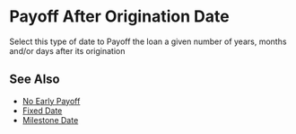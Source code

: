# Payoff After Origination Date

Select this type of date to Payoff the loan a given number of years, months and/or days after its origination

## See Also

* [No Early Payoff](neverEndDatePayoff.html)
* [Fixed Date](fixedDate.html)
* [Milestone Date](milestoneDate.html)